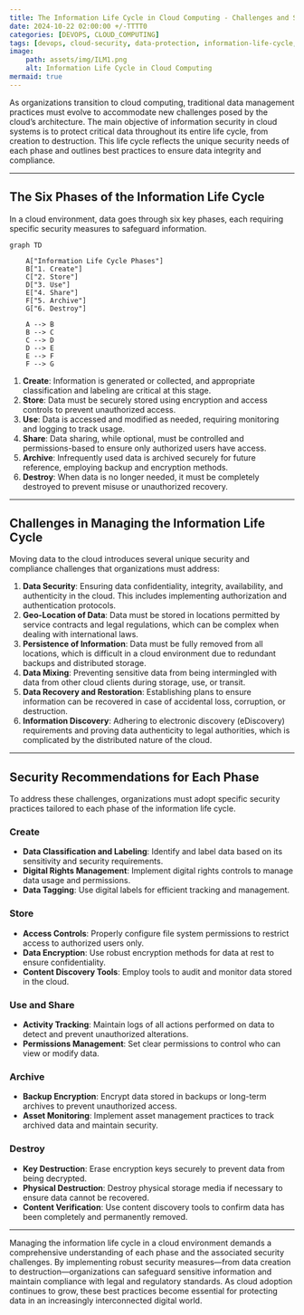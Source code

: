 ```yaml
--- 
title: The Information Life Cycle in Cloud Computing - Challenges and Security Best Practices
date: 2024-10-22 02:00:00 +/-TTTT0
categories: [DEVOPS, CLOUD_COMPUTING]
tags: [devops, cloud-security, data-protection, information-life-cycle, security-strategies, data-recovery, e-discovery, content-discovery, encryption-methods, access-controls, asset-management, digital-rights, tagging, file-system-controls, log-files, permissions-control, backup-copies, long-term-storage, key-destruction, physical-destruction]
image:
    path: assets/img/ILM1.png 
    alt: Information Life Cycle in Cloud Computing 
mermaid: true
---
```


As organizations transition to cloud computing, traditional data management practices must evolve to accommodate new challenges posed by the cloud’s architecture. The main objective of information security in cloud systems is to protect critical data throughout its entire life cycle, from creation to destruction. This life cycle reflects the unique security needs of each phase and outlines best practices to ensure data integrity and compliance.

---

## The Six Phases of the Information Life Cycle

In a cloud environment, data goes through six key phases, each requiring specific security measures to safeguard information.

```mermaid
graph TD

	A["Information Life Cycle Phases"]
	B["1. Create"]
	C["2. Store"]
	D["3. Use"]
	E["4. Share"]
	F["5. Archive"]
	G["6. Destroy"]

	A --> B
	B --> C
	C --> D
	D --> E
	E --> F
	F --> G
```

1. **Create**: Information is generated or collected, and appropriate classification and labeling are critical at this stage.
2. **Store**: Data must be securely stored using encryption and access controls to prevent unauthorized access.
3. **Use**: Data is accessed and modified as needed, requiring monitoring and logging to track usage.
4. **Share**: Data sharing, while optional, must be controlled and permissions-based to ensure only authorized users have access.
5. **Archive**: Infrequently used data is archived securely for future reference, employing backup and encryption methods.
6. **Destroy**: When data is no longer needed, it must be completely destroyed to prevent misuse or unauthorized recovery.

---

## Challenges in Managing the Information Life Cycle

Moving data to the cloud introduces several unique security and compliance challenges that organizations must address:

1. **Data Security**: Ensuring data confidentiality, integrity, availability, and authenticity in the cloud. This includes implementing authorization and authentication protocols.
2. **Geo-Location of Data**: Data must be stored in locations permitted by service contracts and legal regulations, which can be complex when dealing with international laws.
3. **Persistence of Information**: Data must be fully removed from all locations, which is difficult in a cloud environment due to redundant backups and distributed storage.
4. **Data Mixing**: Preventing sensitive data from being intermingled with data from other cloud clients during storage, use, or transit.
5. **Data Recovery and Restoration**: Establishing plans to ensure information can be recovered in case of accidental loss, corruption, or destruction.
6. **Information Discovery**: Adhering to electronic discovery (eDiscovery) requirements and proving data authenticity to legal authorities, which is complicated by the distributed nature of the cloud.

---

## Security Recommendations for Each Phase

To address these challenges, organizations must adopt specific security practices tailored to each phase of the information life cycle.

### Create

- **Data Classification and Labeling**: Identify and label data based on its sensitivity and security requirements.
- **Digital Rights Management**: Implement digital rights controls to manage data usage and permissions.
- **Data Tagging**: Use digital labels for efficient tracking and management.

### Store

- **Access Controls**: Properly configure file system permissions to restrict access to authorized users only.
- **Data Encryption**: Use robust encryption methods for data at rest to ensure confidentiality.
- **Content Discovery Tools**: Employ tools to audit and monitor data stored in the cloud.

### Use and Share

- **Activity Tracking**: Maintain logs of all actions performed on data to detect and prevent unauthorized alterations.
- **Permissions Management**: Set clear permissions to control who can view or modify data.

### Archive

- **Backup Encryption**: Encrypt data stored in backups or long-term archives to prevent unauthorized access.
- **Asset Monitoring**: Implement asset management practices to track archived data and maintain security.

### Destroy

- **Key Destruction**: Erase encryption keys securely to prevent data from being decrypted.
- **Physical Destruction**: Destroy physical storage media if necessary to ensure data cannot be recovered.
- **Content Verification**: Use content discovery tools to confirm data has been completely and permanently removed.

---
Managing the information life cycle in a cloud environment demands a comprehensive understanding of each phase and the associated security challenges. By implementing robust security measures—from data creation to destruction—organizations can safeguard sensitive information and maintain compliance with legal and regulatory standards. As cloud adoption continues to grow, these best practices become essential for protecting data in an increasingly interconnected digital world.
